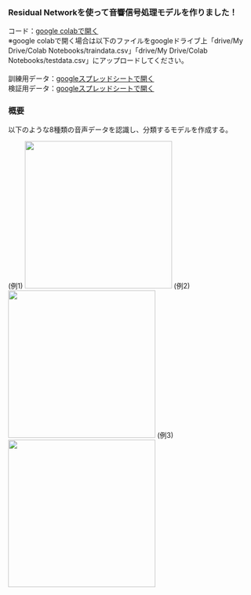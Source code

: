 ### Residual Networkを使って音響信号処理モデルを作りました！

コード：[google colabで開く](https://colab.research.google.com/drive/1hEXoFEK_z_HRq-quTmOZVT62IMXy70Go?usp=sharing)<br>
※google colabで開く場合は以下のファイルをgoogleドライブ上「drive/My Drive/Colab Notebooks/traindata.csv」「drive/My Drive/Colab Notebooks/testdata.csv」にアップロードしてください。
<br>
<br>
訓練用データ：[googleスプレッドシートで開く](https://drive.google.com/file/d/1zlQFh_jN4yOs188_GQ0hY4pLB5UlSAxv/view?usp=sharing)<br>
検証用データ：[googleスプレッドシートで開く](https://drive.google.com/file/d/1qlaZw2J2fjxv5pVTxT4Y_CRjFF7vSukO/view?usp=sharing)<br>


### 概要

以下のような8種類の音声データを認識し、分類するモデルを作成する。<br>

(例1)
<img src="https://uploda3.ysklog.net/482c0137098d111e20a94c6f469f5030.png" width="300">
(例2)
<img src="https://uploda3.ysklog.net/86f6b3573257bd89737f6eaaf2e4c76d.png" width="300">
(例3)
<img src="https://uploda3.ysklog.net/d9af6850f38b0391bef5a605dee83aff.png" width="300">

